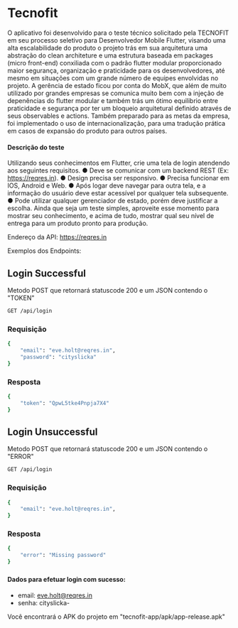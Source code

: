# Tecnofit

O aplicativo foi desenvolvido para o teste técnico solicitado pela TECNOFIT em seu processo seletivo para Desenvolvedor Mobile Flutter, visando uma alta escalabilidade do produto o projeto trás em sua arquitetura uma abstração do clean architeture e uma estrutura baseada em packages (micro front-end) conxiliada com o padrão flutter modular proporcionado maior segurança, organização e praticidade para os desenvolvedores, até mesmo em situações com um grande número de equipes envolvidas no projeto.
A gerência de estado ficou por conta do MobX, que além de muito utilizado por grandes empresas se comunica muito bem com a injeção de depenências do flutter modular e também trás um ótimo equilibrio entre praticidade e segurança por ter um bloqueio arquitetural definido através de seus observables e actions.
Também preparado para as metas da empresa, foi implementado o uso de internacionalização, para uma tradução prática em casos de expansão do produto para outros países.

#### Descrição do teste
Utilizando seus conhecimentos em Flutter, crie uma tela de login atendendo aos
seguintes requisitos.
● Deve se comunicar com um backend REST (Ex: https://reqres.in).
● Design precisa ser responsivo.
● Precisa funcionar em IOS, Android e Web.
● Após logar deve navegar para outra tela, e a informação do usuário deve estar
acessível por qualquer tela subsequente.
● Pode utilizar qualquer gerenciador de estado, porém deve justificar a escolha.
Ainda que seja um teste simples, aproveite esse momento para mostrar seu
conhecimento, e acima de tudo, mostrar qual seu nível de entrega para um produto pronto para
produção.

Endereço da API: https://reqres.in

Exemplos dos Endpoints:

## Login Successful
Metodo POST que retornará statuscode 200 e um JSON contendo o "TOKEN" 

```sh
GET /api/login
```
### Requisição
```sh
{
    "email": "eve.holt@reqres.in",
    "password": "cityslicka"
}
```
### Resposta
```sh
{
    "token": "QpwL5tke4Pnpja7X4"
}
```

## Login Unsuccessful
Metodo POST que retornará statuscode 200 e um JSON contendo o "ERROR" 

```sh
GET /api/login
```
### Requisição
```sh
{
    "email": "eve.holt@reqres.in",
}
```
### Resposta
```sh
{
    "error": "Missing password"
}
```

### 

#### Dados para efetuar login com sucesso:
- email: eve.holt@reqres.in
- senha: cityslicka- 


Você encontrará o APK do projeto em "tecnofit-app/apk/app-release.apk"
